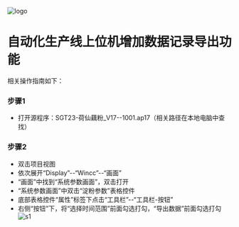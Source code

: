 ![logo](https://github.com/smslule/APG/assets/108914539/af1f5080-ecfe-44f5-9f5c-310a0229cee3)
# 自动化生产线上位机增加数据记录导出功能
相关操作指南如下：

### 步骤1
- 打开源程序：SGT23-荷仙藕粉_V17--1001.ap17（相关路径在本地电脑中查找）

### 步骤2
- 双击项目视图
- 依次展开“Display”--“Wincc”--“画面”
- “画面”中找到“系统参数画面”，双击打开
- “系统参数画面”中双击“淀粉参数”表格控件
- 底部表格控件“属性”标签下点击“工具栏”--“工具栏-按钮”
- 右侧“按钮”下，将“选择时间范围”前面勾选打勾，“导出数据”前面勾选打勾
![s1](https://github.com/smslule/APG/assets/108914539/17ca20bc-ed01-4f22-b69a-bb592d30db61)
